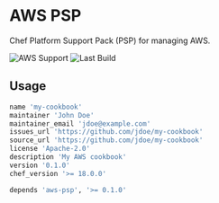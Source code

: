 # AWS PSP

Chef Platform Support Pack (PSP) for managing AWS.

![AWS Support](https://img.shields.io/badge/AWS%20Resources-595-orange)
![Last Build](https://img.shields.io/badge/Last%20build-20221126-grey)

## Usage

```ruby
name 'my-cookbook'
maintainer 'John Doe'
maintainer_email 'jdoe@example.com'
issues_url 'https://github.com/jdoe/my-cookbook'
source_url 'https://github.com/jdoe/my-cookbook'
license 'Apache-2.0'
description 'My AWS cookbook'
version '0.1.0'
chef_version '>= 18.0.0'

depends 'aws-psp', '>= 0.1.0'
```
